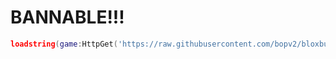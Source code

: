 # BANNABLE!!!
```lua
loadstring(game:HttpGet('https://raw.githubusercontent.com/bopv2/bloxburgintorvert/main/main.lua'))()
```
